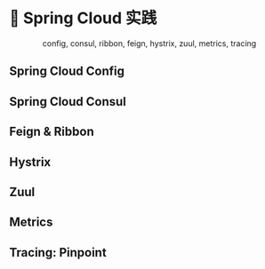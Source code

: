 🔨 Spring Cloud 实践
===================

<p align="center">
config, consul, ribbon, feign, hystrix, zuul, metrics, tracing
</p>


Spring Cloud Config
-------------------

Spring Cloud Consul
-------------------

Feign & Ribbon
-------------------

Hystrix
-------

Zuul
----

Metrics
-------

Tracing: Pinpoint
-----------------

